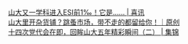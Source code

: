   
[山大又一学科进入ESI前1‰！它是…… | 喜讯](http://www.dianyue.me/archives/988/vpneca9lushmhqly/)  
[山大里开杂货铺？跳蚤市场，带不走的都留给你！｜原创](http://www.dianyue.me/archives/013/vawh9oioezxos05i/)  
[十四次党代会在即，回眸山大五年精彩瞬间（二） | 集锦](http://www.dianyue.me/archives/988/23a67n2wm9yvr3ww/)